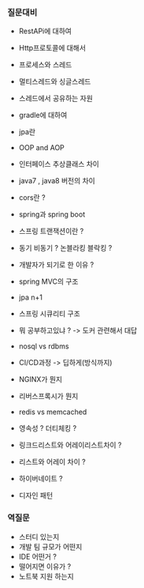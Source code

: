 ### 질문대비
* RestAPi에 대하여 
* Http프로토콜에 대해서 
* 프로세스와 스레드
* 멀티스레드와 싱글스레드
* 스레드에서 공유하는 자원
* gradle에 대하여
* jpa란
* OOP and AOP 
* 인터페이스 추상클래스 차이
* java7 , java8 버전의 차이 
* cors란 ?
* spring과 spring boot
* 스프링 트랜잭션이란 ? 
* 동기 비동기 ? 논블라킹 블락킹 ? 
* 개발자가 되기로 한 이유 ?
* spring MVC의 구조
* jpa n+1 
* 스프링 시큐리티 구조 
* 뭐 공부하고있냐 ? -> 도커 관련해서 대답
* nosql vs rdbms
* CI/CD과정 -> 딥하게(방식까지) 
* NGINX가 뭔지
* 리버스프록시가 뭔지
* redis vs memcached


* 영속성 ? 더티체킹 ?
* 링크드리스트와 어레이리스트차이 ? 
* 리스트와 어레이 차이 ?
* 하이버네이트 ? 
* 디자인 패턴

### 역질문
* 스터디 있는지
* 개발 팀 규모가 어떤지
* IDE 어떤거 ?
* 떨어지면 이유가 ? 
* 노트북 지원 하는지 
